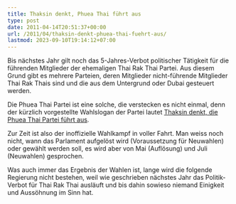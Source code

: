 ```yaml
---
title: Thaksin denkt, Phuea Thai führt aus
type: post
date: 2011-04-14T20:51:37+00:00
url: /2011/04/thaksin-denkt-phuea-thai-fuehrt-aus/
lastmod: 2023-09-10T19:14:12+07:00
---
```

Bis nächstes Jahr gilt noch das 5-Jahres-Verbot politischer Tätigkeit für die führenden Mitglieder der ehemaligen Thai Rak Thai Partei. Aus diesem Grund gibt es mehrere Parteien, deren Mitglieder nicht-führende Mitglieder Thai Rak Thais sind und die aus dem Untergrund oder Dubai gesteuert werden.

Die Phuea Thai Partei ist eine solche, die verstecken es nicht einmal, denn der kürzlich vorgestellte Wahlslogan der Partei lautet [Thaksin denkt, die Phuea Thai Partei führt aus][1].

Zur Zeit ist also der inoffizielle Wahlkampf in voller Fahrt. Man weiss noch nicht, wann das Parlament aufgelöst wird (Voraussetzung für Neuwahlen) oder gewählt werden soll, es wird aber von Mai (Auflösung) und Juli (Neuwahlen) gesprochen.

Was auch immer das Ergebnis der Wahlen ist, lange wird die folgende Regierung nicht bestehen, weil wie geschrieben nächstes Jahr das Politik-Verbot für Thai Rak Thai ausläuft und bis dahin sowieso niemand Einigkeit und Aussöhnung im Sinn hat.

 [1]: http://www.bangkokpost.com/breakingnews/231653/somchai-unveils-puea-thai-slogan
